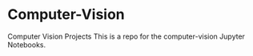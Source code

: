 # Computer-Vision
Computer Vision Projects
This is a repo for the computer-vision Jupyter Notebooks.
